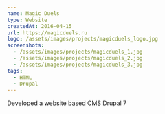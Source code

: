 ```yaml
---
name: Magic Duels
type: Website
createdAt: 2016-04-15
url: https://magicduels.ru
logo: /assets/images/projects/magicduels_logo.jpg
screenshots: 
  - /assets/images/projects/magicduels_1.jpg
  - /assets/images/projects/magicduels_2.jpg
  - /assets/images/projects/magicduels_3.jpg
tags: 
  - HTML
  - Drupal 
---
```

 
Developed a website based CMS Drupal 7

